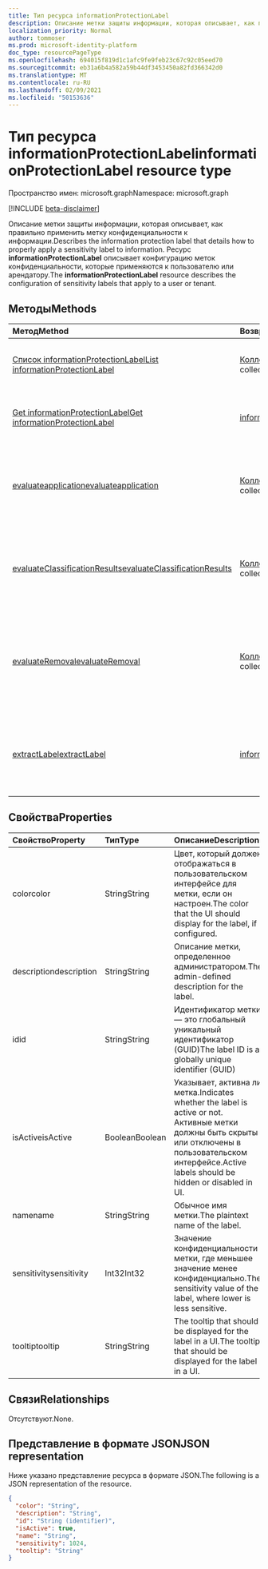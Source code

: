 ```yaml
---
title: Тип ресурса informationProtectionLabel
description: Описание метки защиты информации, которая описывает, как правильно применить метку конфиденциальности к информации.
localization_priority: Normal
author: tommoser
ms.prod: microsoft-identity-platform
doc_type: resourcePageType
ms.openlocfilehash: 694015f819d1c1afc9fe9feb23c67c92c05eed70
ms.sourcegitcommit: eb31a6b4a582a59b44df3453450a82fd366342d0
ms.translationtype: MT
ms.contentlocale: ru-RU
ms.lasthandoff: 02/09/2021
ms.locfileid: "50153636"
---
```

# <a name="informationprotectionlabel-resource-type"></a><span data-ttu-id="66ee5-103">Тип ресурса informationProtectionLabel</span><span class="sxs-lookup"><span data-stu-id="66ee5-103">informationProtectionLabel resource type</span></span>

<span data-ttu-id="66ee5-104">Пространство имен: microsoft.graph</span><span class="sxs-lookup"><span data-stu-id="66ee5-104">Namespace: microsoft.graph</span></span>

[!INCLUDE [beta-disclaimer](../../includes/beta-disclaimer.md)]

<span data-ttu-id="66ee5-105">Описание метки защиты информации, которая описывает, как правильно применить метку конфиденциальности к информации.</span><span class="sxs-lookup"><span data-stu-id="66ee5-105">Describes the information protection label that details how to properly apply a sensitivity label to information.</span></span> <span data-ttu-id="66ee5-106">Ресурс **informationProtectionLabel** описывает конфигурацию меток конфиденциальности, которые применяются к пользователю или арендатору.</span><span class="sxs-lookup"><span data-stu-id="66ee5-106">The **informationProtectionLabel** resource describes the configuration of sensitivity labels that apply to a user or tenant.</span></span>  

## <a name="methods"></a><span data-ttu-id="66ee5-107">Методы</span><span class="sxs-lookup"><span data-stu-id="66ee5-107">Methods</span></span>

| <span data-ttu-id="66ee5-108">Метод</span><span class="sxs-lookup"><span data-stu-id="66ee5-108">Method</span></span>                                                                                              | <span data-ttu-id="66ee5-109">Возвращаемый тип</span><span class="sxs-lookup"><span data-stu-id="66ee5-109">Return Type</span></span>                                                               | <span data-ttu-id="66ee5-110">Описание</span><span class="sxs-lookup"><span data-stu-id="66ee5-110">Description</span></span>                                                                                                                                                            |
| :-------------------------------------------------------------------------------------------------- | :------------------------------------------------------------------------ | :--------------------------------------------------------------------------------------------------------------------------------------------------------------------- |
| [<span data-ttu-id="66ee5-111">Список informationProtectionLabel</span><span class="sxs-lookup"><span data-stu-id="66ee5-111">List informationProtectionLabel</span></span>](../api/informationprotectionpolicy-list-labels.md)                | <span data-ttu-id="66ee5-112">[Коллекция informationProtectionLabel](informationprotectionlabel.md)</span><span class="sxs-lookup"><span data-stu-id="66ee5-112">[informationProtectionLabel](informationprotectionlabel.md) collection</span></span> | <span data-ttu-id="66ee5-113">Список всех настроенных меток защиты информации для пользователя или клиента.</span><span class="sxs-lookup"><span data-stu-id="66ee5-113">List all configured information protection labels for a user or tenant.</span></span>                                                                                                |
| [<span data-ttu-id="66ee5-114">Get informationProtectionLabel</span><span class="sxs-lookup"><span data-stu-id="66ee5-114">Get informationProtectionLabel</span></span>](../api/informationprotectionlabel-get.md)                          | [<span data-ttu-id="66ee5-115">informationProtectionLabel</span><span class="sxs-lookup"><span data-stu-id="66ee5-115">informationProtectionLabel</span></span>](informationprotectionlabel.md)               | <span data-ttu-id="66ee5-116">С учетом определенного ИД метки **вернете informationProtectionLabel.**</span><span class="sxs-lookup"><span data-stu-id="66ee5-116">Given a specific label ID, return the **informationProtectionLabel**.</span></span>                                                                                                  |
| [<span data-ttu-id="66ee5-117">evaluateapplication</span><span class="sxs-lookup"><span data-stu-id="66ee5-117">evaluateapplication</span></span>](../api/informationprotectionlabel-evaluateapplication.md)                     | <span data-ttu-id="66ee5-118">[Коллекция informationProtectionAction](informationprotectionaction.md)</span><span class="sxs-lookup"><span data-stu-id="66ee5-118">[informationProtectionAction](informationprotectionaction.md) collection</span></span>  | <span data-ttu-id="66ee5-119">Учитывая входные данные [contentInfo](contentinfo.md) и [labelingOptions,](labelingoptions.md)вычислите набор действий, необходимых для применения метки.</span><span class="sxs-lookup"><span data-stu-id="66ee5-119">Given an input of [contentInfo](contentinfo.md) and [labelingOptions](labelingoptions.md), compute the set of actions require to apply the label.</span></span>                      |
| [<span data-ttu-id="66ee5-120">evaluateClassificationResults</span><span class="sxs-lookup"><span data-stu-id="66ee5-120">evaluateClassificationResults</span></span>](../api/informationprotectionlabel-evaluateclassificationresults.md) | <span data-ttu-id="66ee5-121">[Коллекция informationProtectionAction](informationprotectionaction.md)</span><span class="sxs-lookup"><span data-stu-id="66ee5-121">[informationProtectionAction](informationprotectionaction.md) collection</span></span>  | <span data-ttu-id="66ee5-122">С учетом [входных данных contentInfo](contentinfo.md) и результатов классификации вычислить набор действий, необходимых для применения метки.</span><span class="sxs-lookup"><span data-stu-id="66ee5-122">Given an input of [contentInfo](contentinfo.md) and classification results, compute the set of actions require to apply the label.</span></span>                                  |
| [<span data-ttu-id="66ee5-123">evaluateRemoval</span><span class="sxs-lookup"><span data-stu-id="66ee5-123">evaluateRemoval</span></span>](../api/informationprotectionlabel-evaluateremoval.md)                             | <span data-ttu-id="66ee5-124">[Коллекция informationProtectionAction](informationprotectionaction.md)</span><span class="sxs-lookup"><span data-stu-id="66ee5-124">[informationProtectionAction](informationprotectionaction.md) collection</span></span>  | <span data-ttu-id="66ee5-125">Учитывая входные данные [contentInfo](contentinfo.md) и [downgradeJustification,](downgradejustification.md)вычислите действия, которые необходимо принять для удаления метки.</span><span class="sxs-lookup"><span data-stu-id="66ee5-125">Given an input of [contentInfo](contentinfo.md) and [downgradeJustification](downgradejustification.md), compute the actions that should be taken to remove the label.</span></span> |
| [<span data-ttu-id="66ee5-126">extractLabel</span><span class="sxs-lookup"><span data-stu-id="66ee5-126">extractLabel</span></span>](../api/informationprotectionlabel-extractlabel.md)                                   | [<span data-ttu-id="66ee5-127">informationProtectionContentLabel</span><span class="sxs-lookup"><span data-stu-id="66ee5-127">informationProtectionContentLabel</span></span>](informationprotectioncontentlabel.md) | <span data-ttu-id="66ee5-128">При вводе [contentInfo](contentinfo.md)возвращает сведения о [метке informationProtectionLabel,](informationprotectionlabel.md) которую представляют метаданные.</span><span class="sxs-lookup"><span data-stu-id="66ee5-128">Given an input of [contentInfo](contentinfo.md), return details on the [informationProtectionLabel](informationprotectionlabel.md) that the metadata represents.</span></span>       |

## <a name="properties"></a><span data-ttu-id="66ee5-129">Свойства</span><span class="sxs-lookup"><span data-stu-id="66ee5-129">Properties</span></span>

| <span data-ttu-id="66ee5-130">Свойство</span><span class="sxs-lookup"><span data-stu-id="66ee5-130">Property</span></span>    | <span data-ttu-id="66ee5-131">Тип</span><span class="sxs-lookup"><span data-stu-id="66ee5-131">Type</span></span>    | <span data-ttu-id="66ee5-132">Описание</span><span class="sxs-lookup"><span data-stu-id="66ee5-132">Description</span></span>                                                                                     |
| :---------- | :------ | :---------------------------------------------------------------------------------------------- |
| <span data-ttu-id="66ee5-133">color</span><span class="sxs-lookup"><span data-stu-id="66ee5-133">color</span></span>       | <span data-ttu-id="66ee5-134">String</span><span class="sxs-lookup"><span data-stu-id="66ee5-134">String</span></span>  | <span data-ttu-id="66ee5-135">Цвет, который должен отображаться в пользовательском интерфейсе для метки, если он настроен.</span><span class="sxs-lookup"><span data-stu-id="66ee5-135">The color that the UI should display for the label, if configured.</span></span>                              |
| <span data-ttu-id="66ee5-136">description</span><span class="sxs-lookup"><span data-stu-id="66ee5-136">description</span></span> | <span data-ttu-id="66ee5-137">String</span><span class="sxs-lookup"><span data-stu-id="66ee5-137">String</span></span>  | <span data-ttu-id="66ee5-138">Описание метки, определенное администратором.</span><span class="sxs-lookup"><span data-stu-id="66ee5-138">The admin-defined description for the label.</span></span>                                                    |
| <span data-ttu-id="66ee5-139">id</span><span class="sxs-lookup"><span data-stu-id="66ee5-139">id</span></span>          | <span data-ttu-id="66ee5-140">String</span><span class="sxs-lookup"><span data-stu-id="66ee5-140">String</span></span>  | <span data-ttu-id="66ee5-141">Идентификатор метки — это глобальный уникальный идентификатор (GUID)</span><span class="sxs-lookup"><span data-stu-id="66ee5-141">The label ID is a globally unique identifier (GUID)</span></span>                                             |
| <span data-ttu-id="66ee5-142">isActive</span><span class="sxs-lookup"><span data-stu-id="66ee5-142">isActive</span></span>    | <span data-ttu-id="66ee5-143">Boolean</span><span class="sxs-lookup"><span data-stu-id="66ee5-143">Boolean</span></span> | <span data-ttu-id="66ee5-144">Указывает, активна ли метка.</span><span class="sxs-lookup"><span data-stu-id="66ee5-144">Indicates whether the label is active or not.</span></span> <span data-ttu-id="66ee5-145">Активные метки должны быть скрыты или отключены в пользовательском интерфейсе.</span><span class="sxs-lookup"><span data-stu-id="66ee5-145">Active labels should be hidden or disabled in UI.</span></span> |
| <span data-ttu-id="66ee5-146">name</span><span class="sxs-lookup"><span data-stu-id="66ee5-146">name</span></span>        | <span data-ttu-id="66ee5-147">String</span><span class="sxs-lookup"><span data-stu-id="66ee5-147">String</span></span>  | <span data-ttu-id="66ee5-148">Обычное имя метки.</span><span class="sxs-lookup"><span data-stu-id="66ee5-148">The plaintext name of the label.</span></span>                                                                |
| <span data-ttu-id="66ee5-149">sensitivity</span><span class="sxs-lookup"><span data-stu-id="66ee5-149">sensitivity</span></span> | <span data-ttu-id="66ee5-150">Int32</span><span class="sxs-lookup"><span data-stu-id="66ee5-150">Int32</span></span>   | <span data-ttu-id="66ee5-151">Значение конфиденциальности метки, где меньшее значение менее конфиденциально.</span><span class="sxs-lookup"><span data-stu-id="66ee5-151">The sensitivity value of the label, where lower is less sensitive.</span></span>                              |
| <span data-ttu-id="66ee5-152">tooltip</span><span class="sxs-lookup"><span data-stu-id="66ee5-152">tooltip</span></span>     | <span data-ttu-id="66ee5-153">String</span><span class="sxs-lookup"><span data-stu-id="66ee5-153">String</span></span>  | <span data-ttu-id="66ee5-154">The tooltip that should be displayed for the label in a UI.</span><span class="sxs-lookup"><span data-stu-id="66ee5-154">The tooltip that should be displayed for the label in a UI.</span></span>                                     |

## <a name="relationships"></a><span data-ttu-id="66ee5-155">Связи</span><span class="sxs-lookup"><span data-stu-id="66ee5-155">Relationships</span></span>

<span data-ttu-id="66ee5-156">Отсутствуют.</span><span class="sxs-lookup"><span data-stu-id="66ee5-156">None.</span></span>

## <a name="json-representation"></a><span data-ttu-id="66ee5-157">Представление в формате JSON</span><span class="sxs-lookup"><span data-stu-id="66ee5-157">JSON representation</span></span>

<span data-ttu-id="66ee5-158">Ниже указано представление ресурса в формате JSON.</span><span class="sxs-lookup"><span data-stu-id="66ee5-158">The following is a JSON representation of the resource.</span></span>

<!-- {
  "blockType": "resource",
  "optionalProperties": [

  ],
  "@odata.type": "microsoft.graph.informationProtectionLabel",
  "keyProperty": "id"
}-->

```json
{
  "color": "String",
  "description": "String",
  "id": "String (identifier)",
  "isActive": true,
  "name": "String",
  "sensitivity": 1024,
  "tooltip": "String"
}
```

<!-- uuid: 16cd6b66-4b1a-43a1-adaf-3a886856ed98
2019-02-04 14:57:30 UTC -->
<!-- {
  "type": "#page.annotation",
  "description": "informationProtectionLabel resource",
  "keywords": "",
  "section": "documentation",
  "tocPath": ""
}-->


